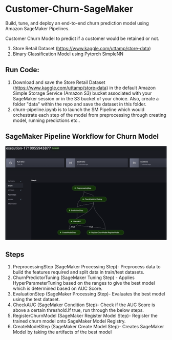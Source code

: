 # Customer-Churn-SageMaker
Build, tune, and deploy an end-to-end churn prediction model using Amazon SageMaker Pipelines.


Customer Churn Model to predict if a customer would be retained or not.
1. Store Retail Dataset (https://www.kaggle.com/uttamp/store-data)
2. Binary Classification Model using Pytorch SimpleNN


## Run Code:
1. Download and save the Store Retail Dataset (https://www.kaggle.com/uttamp/store-data) in the default Amazon Simple Storage Service (Amazon S3) bucket associated with your SageMaker session or in the S3 bucket of your choice. Also, create a folder "data" within the repo and save the dataset in this folder.
2. churn-pipeline.ipynb is to launch the SM Pipeline which would orchestrate each step of the model from preprocessing through creating model, running predictions etc..

## SageMaker Pipeline Workflow for Churn Model
![plot](outputs/Sagemaker-pipeline.png)

## Steps
1. PreprocessingStep (SageMaker Processing Step)-  Preprocess data to build the features required and split data in train/test datasets.
2. ChurnPredictorTuning (SageMaker Tuning Step) - Applies HyperParameterTuning based on the ranges to give the best model which is determined based on AUC Score.
3. EvaluationStep (SageMaker Processing Step)- Evaluates the best model using the test dataset.
4. CheckAUC (SageMaker Condition Step)- Check if the AUC Score is above a certain threshold.If true, run through the below steps.
5. RegisterChurnModel (SageMaker Register Model Step)- Register the trained churn model onto SageMaker Model Registry.
6. CreateModelStep (SageMaker Create Model Step)- Creates SageMaker Model by taking the artifacts of the best model

